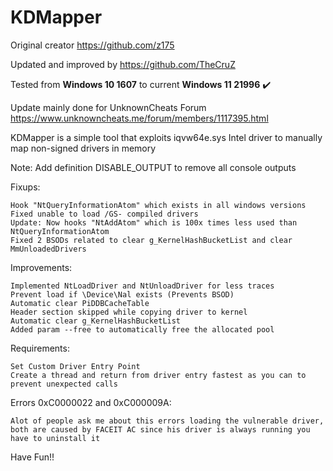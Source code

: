 # KDMapper

Original creator https://github.com/z175

Updated and improved by https://github.com/TheCruZ

Tested from **Windows 10 1607** to current **Windows 11 21996** :heavy_check_mark:

Update mainly done for UnknownCheats Forum https://www.unknowncheats.me/forum/members/1117395.html

KDMapper is a simple tool that exploits iqvw64e.sys Intel driver to manually map non-signed drivers in memory

Note: Add definition DISABLE_OUTPUT to remove all console outputs

Fixups:

    Hook "NtQueryInformationAtom" which exists in all windows versions
    Fixed unable to load /GS- compiled drivers
	Update: Now hooks "NtAddAtom" which is 100x times less used than NtQueryInformationAtom
	Fixed 2 BSODs related to clear g_KernelHashBucketList and clear MmUnloadedDrivers

Improvements:

	Implemented NtLoadDriver and NtUnloadDriver for less traces
	Prevent load if \Device\Nal exists (Prevents BSOD)
	Automatic clear PiDDBCacheTable
	Header section skipped while copying driver to kernel
	Automatic clear g_KernelHashBucketList
	Added param --free to automatically free the allocated pool
	
Requirements:

    Set Custom Driver Entry Point
    Create a thread and return from driver entry fastest as you can to prevent unexpected calls

Errors 0xC0000022 and 0xC000009A:

    Alot of people ask me about this errors loading the vulnerable driver, both are caused by FACEIT AC since his driver is always running you have to uninstall it

Have Fun!!
